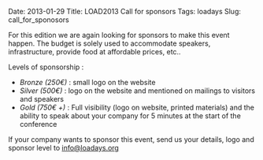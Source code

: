 Date: 2013-01-29
Title: LOAD2013 Call for sponsors
Tags: loadays
Slug: call_for_sponosors

For this edition we are again looking for sponsors to make this event happen. The budget is solely used to accommodate speakers, infrastructure, provide food at affordable prices, etc..

Levels of sponsorship :

* *Bronze (250€)* : small logo on the website
* *Silver (500€)* : logo on the website and mentioned on mailings to visitors and speakers  
* *Gold (750€ +)* : Full visibility (logo on website, printed materials) and the ability to speak about your company for 5 minutes at the start of the conference

If your company wants to sponsor this event, send us your details, logo and sponsor level to info@loadays.org
